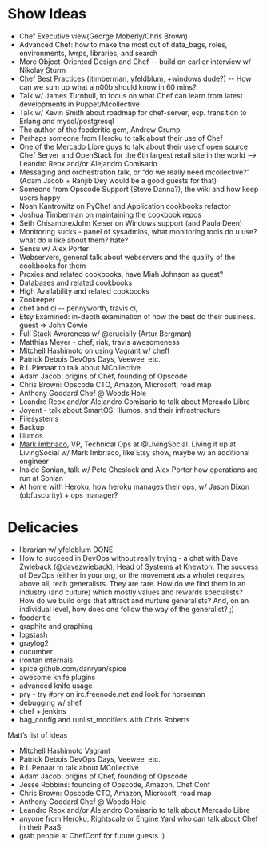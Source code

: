 Show Ideas
==========

* Chef Executive view(George Moberly/Chris Brown)
* Advanced Chef: how to make the most out of data_bags, roles,
 environments, lwrps, libraries, and search
* More Object-Oriented Design and Chef -- build on earlier interview
 w/ Nikolay Sturm
* Chef Best Practices (jtimberman, yfeldblum, +windows dude?) -- How can
we sum up what a n00b should know in 60 mins?
* Talk w/ James Turnbull, to focus on what Chef can learn from latest
developments in Puppet/Mcollective
* Talk w/ Kevin Smith about roadmap for chef-server, esp. transition to
Erlang and mysql/postgresql
* The author of the foodcritic gem, Andrew Crump
* Perhaps someone from Heroku to talk about their use of Chef
* One of the Mercado Libre guys to talk about their use of open source
Chef Server and OpenStack for the 6th largest retail site in the world --> Leandro Reox and/or Alejandro Comisario
* Messaging and orchestration talk, or “do we really need mcollective?”
(Adam Jacob + Ranjib Dey would be a good guests for that)
* Someone from Opscode Support (Steve Danna?), the wiki and how keep
users happy
* Noah Kantrowitz on PyChef and Application cookbooks refactor
* Joshua Timberman on maintaining the cookbook repos
* Seth Chisamore/John Keiser on Windows support (and Paula Deen)
* Monitoring sucks - panel of sysadmins, what monitoring tools do u use?
what do u like about them? hate?
* Sensu w/ Alex Porter
* Webservers, general talk about webservers and the quality of the
cookbooks for them
* Proxies and related cookbooks, have Miah Johnson as guest?
* Databases and related cookbooks
* High Availability and related cookbooks
* Zookeeper
* chef and ci -- pennyworth, travis ci,
* Etsy Examined: in-depth examination of how the best do their
business. guest =>  John Cowie
* Full Stack Awareness w/  @crucially (Artur Bergman)
* Matthias Meyer - chef, riak, travis awesomeness
* Mitchell Hashimoto on using Vagrant w/ cheff
* Patrick Debois DevOps Days, Veewee, etc.
* R.I. Pienaar to talk about MCollective
* Adam Jacob: origins of Chef, founding of Opscode
* Chris Brown: Opscode CTO, Amazon, Microsoft, road map
* Anthony Goddard Chef @ Woods Hole
* Leandro Reox and/or Alejandro Comisario to talk about Mercado Libre
* Joyent - talk about SmartOS, Illumos, and their infrastructure
* Filesystems
* Backup
* Illumos
* [Mark Imbriaco](http://twitter.com/markimbriaco), VP, Technical Ops at @LivingSocial.
  Living it up at LivingSocial w/ Mark Imbriaco, like Etsy show, maybe w/ an additional engineer
* Inside Sonian, talk w/ Pete Cheslock and Alex Porter how operations are run at Sonian
* At home with Heroku, how heroku manages their ops, w/ Jason Dixon (obfuscurity) + ops manager?



Delicacies
==========

* librarian w/ yfeldblum DONE
* How to succeed in DevOps without really trying - a chat with Dave Zwieback (@davezwieback), Head of Systems at Knewton.
  The success of DevOps (either in your org, or the movement as a whole) requires, above all, tech generalists.
  They are rare. How do we find them in an industry (and culture) which mostly values and rewards specialists?
  How do we build orgs that attract and nurture generalists?
  And, on an individual level, how does one follow the way of the generalist? ;)
* foodcritic
* graphite and graphing
* logstash
* graylog2
* cucumber
* ironfan internals
* spice github.com/danryan/spice
* awesome knife plugins
* advanced knife usage
* pry - try #pry on irc.freenode.net and look for horseman
* debugging w/ shef
* chef + jenkins
* bag_config and runlist_modifiers with Chris Roberts

Matt’s list of ideas
* Mitchell Hashimoto Vagrant
* Patrick Debois DevOps Days, Veewee, etc.
* R.I. Penaar to talk about MCollective
* Adam Jacob: origins of Chef, founding of Opscode
* Jesse Robbins: founding of Opscode, Amazon, Chef Conf
* Chris Brown: Opscode CTO, Amazon, Microsoft, road map
* Anthony Goddard Chef @ Woods Hole
* Leandro Reox and/or Alejandro Comisario to talk about Mercado Libre
* anyone from Heroku, Rightscale or Engine Yard who can talk about
Chef in their PaaS
* grab people at ChefConf for future guests :)



